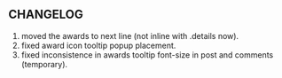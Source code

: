 ## CHANGELOG

1. moved the awards to next line (not inline with .details now).
2. fixed award icon tooltip popup placement.
3. fixed inconsistence in awards tooltip font-size in post and comments (temporary).
